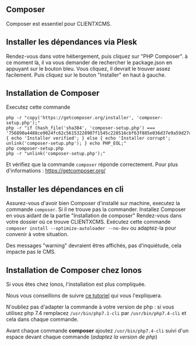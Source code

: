 ## Composer

Composer est essentiel pour CLIENTXCMS. 

## Installer les dépendances via Plesk

Rendez-vous dans votre hébergement, puis cliquez sur "PHP Composer". à ce moment là, il va vous demander de rechercher le package.json en appuyant sur le bouton bleu. Vous cliquez, il devrait le trouver assez facilement. Puis cliquez sur le bouton "Installer" en haut à gauche.

## Installation de Composer

Executez cette commande
```
php -r "copy('https://getcomposer.org/installer', 'composer-setup.php');"
php -r "if (hash_file('sha384', 'composer-setup.php') === '756890a4488ce9024fc62c56153228907f1545c228516cbf63f885e036d37e9a59d27d63f46af1d4d07ee0f76181c7d3') { echo 'Installer verified'; } else { echo 'Installer corrupt'; unlink('composer-setup.php'); } echo PHP_EOL;"
php composer-setup.php
php -r "unlink('composer-setup.php');"
```
Et vérifiez que la commande `composer` réponde correctement.
Pour plus d'informations : https://getcomposer.org/

## Installer les dépendances en cli

Assurez-vous d'avoir bien Composer d'installé sur machine, executez la commande `composer`. Si il ne trouve pas la commander. Installez Composer en vous aidant de la partie "Installation de composer"
Rendez-vous dans votre dossier où ce trouve CLIENTXCMS. 
Exécutez cette commande `composer install --optimize-autoloader --no-dev` ou adaptez-la pour convenir à votre situation.

Des messages "warning" devraient êtres affichés, pas d'inquiétude, cela impacte pas le CMS.

## Installation de Composer chez Ionos

Si vous êtes chez Ionos, l'installation est plus compliquée. 

Nous vous conseillons de suivre [ce tutoriel](https://www.ionos.com/community/hosting/php/using-php-composer-in-11-ionos-webhosting-packages/) qui vous l'expliquera.

N'oubliez pas d'adapter la commande à votre version de php : si vous utilisez php 7.4 remplacez ```/usr/bin/php7.1-cli``` par ```/usr/bin/php7.4-cli``` et cela dans chaque commande.

Avant chaque commande **composer** ajoutez ```/usr/bin/php7.4-cli``` suivi d'un espace devant chaque commande (*adaptez la version de php*)